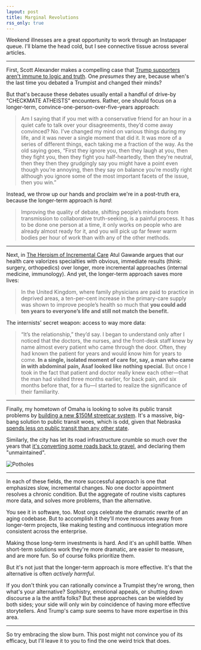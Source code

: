 ```yaml
---
layout: post
title: Marginal Revolutions
rss_only: true
---
```


Weekend illnesses are a great opportunity to work through an Instapaper queue.
I'll blame the head cold, but I see connective tissue across several articles.

---

First, Scott Alexander makes a compelling case that [Trump supporters aren't immune to logic and truth][ssc].
One _presumes_ they are, because when's the last time you debated a Trumpist and changed their minds?

But that's because these debates usually entail a handful of drive-by "CHECKMATE ATHEISTS" encounters.
Rather, one should focus on a longer-term, convince-one-person-over-five-years approach:

> Am I saying that if you met with a conservative friend for an hour in a quiet cafe to talk over your disagreements, they’d come away convinced? No. I’ve changed my mind on various things during my life, and it was never a single moment that did it. It was more of a series of different things, each taking me a fraction of the way. As the old saying goes, “First they ignore you, then they laugh at you, then they fight you, then they fight you half-heartedly, then they’re neutral, then they then they grudgingly say you might have a point even though you’re annoying, then they say on balance you’re mostly right although you ignore some of the most important facets of the issue, then you win.”

Instead, we throw up our hands and proclaim we're in a post-truth era, because the longer-term approach is _hard_:

> Improving the quality of debate, shifting people’s mindsets from transmission to collaborative truth-seeking, is a painful process. It has to be done one person at a time, it only works on people who are already almost ready for it, and you will pick up far fewer warm bodies per hour of work than with any of the other methods.

---

Next, in [The Heroism of Incremental Care][ny] Atul Gawande argues that our health care valorizes specialties with obvious, immediate results (think: surgery, orthopedics) over longer, more incremental approaches (internal medicine, immunology).
And yet, the longer-term approach saves more lives:

> In the United Kingdom, where family physicians are paid to practice in deprived areas, a ten-per-cent increase in the primary-care supply was shown to improve people’s health so much that **you could add ten years to everyone’s life and still not match the benefit.**

The internists' secret weapon: access to way more data:

> “It’s the relationship,” they’d say. I began to understand only after I noticed that the doctors, the nurses, and the front-desk staff knew by name almost every patient who came through the door. Often, they had known the patient for years and would know him for years to come. **In a single, isolated moment of care for, say, a man who came in with abdominal pain, Asaf looked like nothing special.** But once I took in the fact that patient and doctor really knew each other—that the man had visited three months earlier, for back pain, and six months before that, for a flu—I started to realize the significance of their familiarity.

---

Finally, my hometown of Omaha is looking to solve its public transit problems by [building a new \$150M streetcar system][owh1].
It's a massive, big-bang solution to public transit woes, which is odd, given that Nebraska [spends less on public transit than any other state](https://twitter.com/peraun/status/839926603484389377).

Similarly, the city has let its road infrastructure crumble so much over the years that [it's converting some roads back to gravel][nytomaha], and declaring them "unmaintained".

![Potholes](/content/images/potholes.jpg)

---

In each of these fields, the more successful approach is one that emphasizes slow, incremental changes.
No one doctor appointment resolves a chronic condition.
But the aggregate of routine visits captures more data, and solves more problems, than the alternative.

You see it in software, too. Most orgs celebrate the dramatic rewrite of an aging codebase.
But to accomplish it they'll move resources away from longer-term projects, like making testing and continuous integration more consistent across the enterprise.

Making those long-term investments is hard. And it's an uphill battle. When short-term solutions work they're more dramatic, are easier to measure, and are more fun. So of course folks prioritize them.

But it's not just that the longer-term approach is more effective. It's that the alternative is often _actively harmful_.

If you don't think you can rationally convince a Trumpist they're wrong, then what's your alternative?
Sophistry, emotional appeals, or shutting down discourse a la the antifa folks?
But these approaches can be wielded by both sides; your side will only win by coincidence of having more effective storytellers.
And Trump's camp sure seems to have more expertise in this area.

---

So try embracing the slow burn. This post might not convince you of its efficacy, but I'll leave it to you to find the one weird trick that does.

[ny]: http://www.newyorker.com/magazine/2017/01/23/the-heroism-of-incremental-care
[ssc]: http://slatestarcodex.com/2017/03/24/guided-by-the-beauty-of-our-weapons/
[owh1]: http://www.omaha.com/news/metro/assessment-puts-cost-of-omaha-streetcar-at-million-suggests-ways/article_e18effd5-df6c-543a-b6df-5f09ebf74c17.html
[nytomaha]: https://www.nytimes.com/2017/03/07/us/omahas-answer-to-costly-potholes-go-back-to-gravel-roads.html?_r=0
